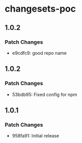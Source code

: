 # changesets-poc

## 1.0.2

### Patch Changes

- e9cdfc9: good repo name

## 1.0.2

### Patch Changes

- 53bdb95: Fixed config for npm

## 1.0.1

### Patch Changes

- 958fa91: Initial release
